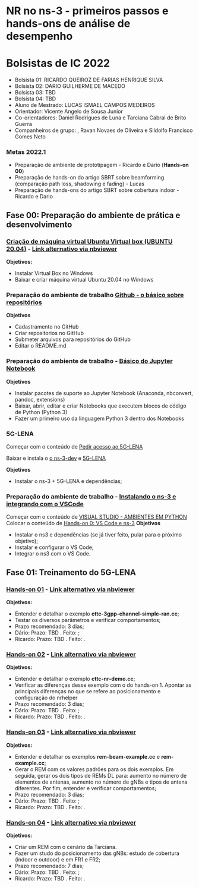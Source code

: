 # NR no ns-3 - primeiros passos e hands-ons de análise de desempenho 

# Bolsistas de IC 2022
- Bolsista 01: RICARDO QUEIROZ DE FARIAS HENRIQUE SILVA
- Bolsista 02: DARIO GUILHERME DE MACEDO
- Bolsista 03: TBD
- Bolsista 04: TBD
- Aluno de Mestrado: LUCAS ISMAEL CAMPOS MEDEIROS
- Orientador: Vicente Angelo de Sousa Junior
- Co-orientadores: Daniel Rodrigues de Luna e Tarciana Cabral de Brito Guerra 
- Companheiros de grupo: , Ravan Novaes de Oliveira e Sildolfo Francisco Gomes Neto 

### Metas 2022.1
- Preparação de ambiente de prototipagem - Ricardo e Dario (**Hands-on 00**)
- Preparação de hands-on do artigo SBRT sobre beamforming (comparação path loss, shadowing e fading) - Lucas
- Preparação de hands-ons do artigo SBRT sobre cobertura indoor - Ricardo e Dario

## Fase 00: Preparação do ambiente de prática e desenvolvimento

### [Criação de máquina virtual Ubuntu Virtual box (UBUNTU 20.04)](https://github.com/vicentesousa/DCO2010_2022/blob/main/notebooks/H00_VM_VBox.ipynb)  - [Link alternativo via nbviewer](http://nbviewer.jupyter.org/github/vicentesousa/DCO2010_2022/blob/main/notebooks/H00_VM_VBox.ipynb)
**Objetivos:**
- Instalar Virtual Box no Windows
- Baixar e criar máquina virtual Ubuntu 20.04 no Windows

### Preparação do ambiente de trabalho [Github - o básico sobre repositórios](https://github.com/vicentesousa/2021_IC_Training/blob/main/fase_00/HD_01/f00_hd01.ipynb)
**Objetivos**
- Cadastramento no GitHub
- Criar repositorios no GitHub
- Submeter arquivos para repositórios do GitHub
- Editar o README.md

### Preparação do ambiente de trabalho - [Básico do Jupyter Notebook](https://github.com/vicentesousa/2021_IC_Training/blob/main/fase_00/HD_02/f00_hd02.ipynb)
**Objetivos**
- Instalar pacotes de suporte ao Jupyter Notebook (Anaconda, nbconvert, pandoc, extensions)
- Baixar, abrir, editar e criar Notebooks que executem blocos de código de Python (Python 3)
- Fazer um primeiro uso da linguagem Python 3 dentro dos Notebooks

### 5G-LENA
Começar com o conteúdo de [Pedir acesso ao 5G-LENA](https://5g-lena.cttc.es/download/)

Baixar e instala o [o ns-3-dev](https://gitlab.com/nsnam/ns-3-dev) e [5G-LENA](https://gitlab.com/cttc-lena/nr) 

**Objetivos**
- Instalar o ns-3 + 5G-LENA e dependências;

### Preparação do ambiente de trabalho - [Instalando o ns-3 e integrando com o VSCode](https://github.com/vicentesousa/2021_IC_Training/blob/main/fase_00/HD_03/f00_hd03.ipynb)
Começar com o conteúdo de [VISUAL STUDIO - AMBIENTES EM PYTHON](https://github.com/vicentesousa/DCO2004_2022/blob/main/notebooks/h01_utilizando_VisualStudio.ipynb)
Colocar o conteúdo de [Hands-on 0: VS Code e ns-3](https://github.com/vicentesousa/IC_LTE_ns3/blob/main/fase_01/HD_00/f01_hd00.ipynb)
**Objetivos**
- Instalar o ns3 e dependências (se já tiver feito, pular para o próximo objetivo);
- Instalar e configurar o VS Code;
- Integrar o ns3 com o VS Code.

## Fase 01: Treinamento do 5G-LENA 

### [Hands-on 01](https://github.com/vicentesousa/NR_IC_Training/blob/main/fase_01/HD_01/f01_hd01.ipynb)  - [Link alternativo via nbviewer](http://nbviewer.jupyter.org/https://github.com/vicentesousa/NR_IC_Training/blob/main/fase_01/HD_01/f01_hd01.ipynb)
**Objetivos:**
- Entender e detalhar o exemplo **cttc-3gpp-channel-simple-ran.cc**;
- Testar os diversos parâmetros e verificar comportamentos;
- Prazo recomendado: 3 dias;
- Dário: Prazo: TBD . Feito: ;
- Ricardo: Prazo: TBD . Feito: .

### [Hands-on 02](https://github.com/vicentesousa/DCO2010_2022/blob/main/notebooks/H00_VM_VBox.ipynb)  - [Link alternativo via nbviewer](http://nbviewer.jupyter.org/github/vicentesousa/DCO2010_2022/blob/main/notebooks/H00_VM_VBox.ipynb)
**Objetivos:**
- Entender e detalhar o exemplo **cttc-nr-demo.cc**;
- Verificar as diferenças desse exemplo com o do hands-on 1. Apontar as principais diferenças no que se refere ao posicionamento e configuração do nrhelper
- Prazo recomendado: 3 dias;
- Dário: Prazo: TBD . Feito: ;
- Ricardo: Prazo: TBD . Feito: .


### [Hands-on 03](https://github.com/vicentesousa/DCO2010_2022/blob/main/notebooks/H00_VM_VBox.ipynb)  - [Link alternativo via nbviewer](http://nbviewer.jupyter.org/github/vicentesousa/DCO2010_2022/blob/main/notebooks/H00_VM_VBox.ipynb)
**Objetivos:**
- Entender e detalhar os exemplos **rem-beam-example.cc** e **rem-example.cc**;
- Gerar o REM com os valores padrões para os dois exemplos. Em seguida, gerar os dois tipos de REMs DL para: aumento no número de elementos de antenas, aumento no número de gNBs e tipos de antena diferentes. Por fim, entender e verificar comportamentos;
- Prazo recomendado: 3 dias;
- Dário: Prazo: TBD . Feito: ;
- Ricardo: Prazo: TBD . Feito: .

### [Hands-on 04](https://github.com/vicentesousa/DCO2010_2022/blob/main/notebooks/H00_VM_VBox.ipynb)  - [Link alternativo via nbviewer](http://nbviewer.jupyter.org/github/vicentesousa/DCO2010_2022/blob/main/notebooks/H00_VM_VBox.ipynb)
**Objetivos:**
- Criar um REM com o cenário da Tarciana.
- Fazer um studo do posicionamento das gNBs: estudo de cobertura (indoor e outdoor) e em FR1 e FR2;
- Prazo recomendado: 7 dias;
- Dário: Prazo: TBD . Feito: ;
- Ricardo: Prazo: TBD . Feito: .
